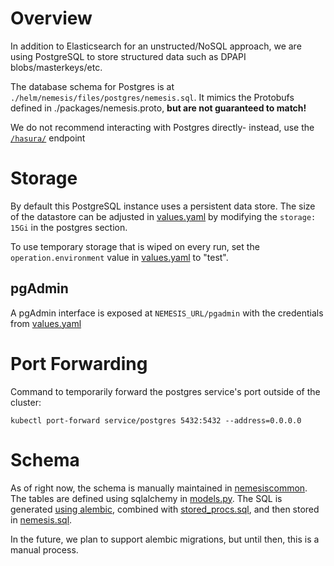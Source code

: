 # Overview

In addition to Elasticsearch for an unstructed/NoSQL approach, we are using PostgreSQL to store structured data such as DPAPI blobs/masterkeys/etc.

The database schema for Postgres is at `./helm/nemesis/files/postgres/nemesis.sql`. It mimics the Protobufs defined in ./packages/nemesis.proto, **but are not guaranteed to match!**

We do not recommend interacting with Postgres directly- instead, use the [`/hasura/`](#hasura.md) endpoint

# Storage

By default this PostgreSQL instance uses a persistent data store. The size of the datastore can be adjusted in [values.yaml](./helm/nemesis/values.yaml) by modifying the `storage: 15Gi` in the postgres section.

To use temporary storage that is wiped on every run, set the `operation.environment` value in [values.yaml](./helm/nemesis/values.yaml) to "test".

## pgAdmin

A pgAdmin interface is exposed at `NEMESIS_URL/pgadmin` with the credentials from [values.yaml](./helm/nemesis/values.yaml)

# Port Forwarding
Command to temporarily forward the postgres service's port outside of the cluster:
```
kubectl port-forward service/postgres 5432:5432 --address=0.0.0.0
```

# Schema
As of right now, the schema is manually maintained in [nemesiscommon](../packages/python/nemesiscommon/). The tables are defined using sqlalchemy in [models.py](../packages/python/nemesiscommon/nemesiscommon/db/models.py). The SQL is generated [using alembic](../packages/python/nemesiscommon/alembic/README), combined with [stored_procs.sql](../packages/python/nemesiscommon/nemesiscommon/db/stored_procs.sql), and then stored in [nemesis.sql](../helm/nemesis/files/postgres/nemesis.sql).

In the future, we plan to support alembic migrations, but until then, this is a manual process.